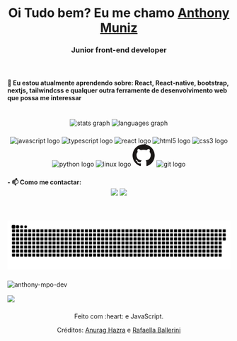 
  <h1 align="center">
    Oi Tudo bem? Eu me chamo 
    <a href="https://www.linkedin.com/in/anthony-muniz-a0b098219/">Anthony Muniz</a> 
  </h1>
  <h3 align="center">Junior front-end developer</h3>

<br clear="both">

###

<b  align="left">
  🌱 Eu estou atualmente aprendendo sobre: React, React-native, bootstrap, nextjs, tailwindcss e qualquer outra ferramente de desenvolvimento web que possa me interessar
</b>

###

<br clear="both">

<div align="center">
  <img src="https://github-readme-stats.vercel.app/api?hide_title=false&hide_rank=false&show_icons=true&include_all_commits=true&count_private=true&disable_animations=false&theme=dracula&locale=en&hide_border=false&username=Anthony-MPO-dev" height="150" alt="stats graph"  />
  <img src="https://github-readme-stats.vercel.app/api/top-langs?locale=en&hide_title=false&layout=compact&card_width=320&langs_count=5&theme=dracula&hide_border=false&username=Anthony-MPO-dev" height="150" alt="languages graph"  />
</div>

###

<div align="center">
  <img src="https://cdn.jsdelivr.net/gh/devicons/devicon/icons/javascript/javascript-original.svg" height="50" width="62" alt="javascript logo"  />
  <img src="https://cdn.jsdelivr.net/gh/devicons/devicon/icons/typescript/typescript-plain.svg" height="50" width="62" alt="typescript logo"  />
  <img src="https://cdn.jsdelivr.net/gh/devicons/devicon/icons/react/react-original.svg" height="50" width="62" alt="react logo"  />
  <img src="https://cdn.jsdelivr.net/gh/devicons/devicon/icons/html5/html5-original.svg" height="50" width="62" alt="html5 logo"  />
  <img src="https://cdn.jsdelivr.net/gh/devicons/devicon/icons/css3/css3-original.svg" height="50" width="62" alt="css3 logo"  />
  <img src="https://cdn.jsdelivr.net/gh/devicons/devicon/icons/python/python-original.svg" height="50" width="62" alt="python logo"  />
  <img src="https://cdn.jsdelivr.net/gh/devicons/devicon/icons/linux/linux-original.svg" height="50" width="62" alt="linux logo"  />
  <img src="/assets/GitHub.png" height="50" width="50" alt="github">
  <img src="https://cdn.jsdelivr.net/gh/devicons/devicon/icons/git/git-original.svg" height="50" width="62" alt="git logo"  />
</div>

###

<b align="left">
  - 📫 Como me contactar:
</b>

<div align="center">
  <a href="https://www.linkedin.com/in/anthony-mpo-dev/" target="_blank"><img src="https://img.shields.io/badge/-LinkedIn-%230077B5?style=for-the-badge&logo=linkedin&logoColor=white" target="_blank"></a> 
  <a href="mailto:anthonymuniz12@gmail.com"><img src="https://img.shields.io/badge/-Gmail-%23333?style=for-the-badge&logo=gmail&logoColor=white" target="_blank"></a>
</div>

###

<br clear="both">

<div align="center">

  ![Snake animation](https://github.com/Anthony-MPO-dev/Anthony-MPO-dev/blob/output/github-contribution-grid-snake.svg)
  
</div>

###



<div align="left">
  <p><img src="https://github-readme-streak-stats.herokuapp.com/?user=anthony-mpo-dev&" alt="anthony-mpo-dev" /></p>
  <img align="center" height="230" src="https://i.pinimg.com/originals/95/84/eb/9584ebc40ddacb7a0f18c9c86259ae18.gif"  />
</div>

###

<div align="center">
  <p>Feito com :heart: e JavaScript.</p>
  <p>Créditos: <a href="https://github.com/anuraghazra/github-readme-stats">Anurag Hazra</a> e <a href="https://github.com/rafaballerini">Rafaella Ballerini</a></p>
</div>

###
